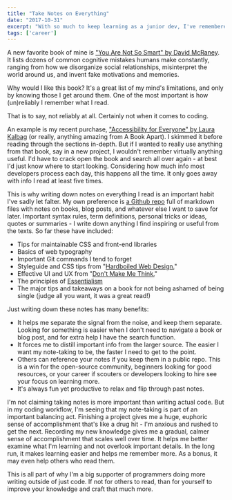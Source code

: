 ```yaml
---
title: "Take Notes on Everything"
date: "2017-10-31"
excerpt: "With so much to keep learning as a junior dev, I've remembered not to trust my brain to hold onto all the new info."
tags: ['career']
---
```


A new favorite book of mine is ["You Are Not So Smart" by David McRaney](https://www.amazon.com/You-Are-Not-So-Smart/dp/1592407366). It lists dozens of common cognitive mistakes humans make constantly, ranging from how we disorganize social relationships, misinterpret the world around us, and invent fake motivations and memories.

Why would I like this book? It's a great list of my mind's limitations, and only by knowing those I get around them. One of the most important is how (un)reliably I remember what I read.

That is to say, not reliably at all. Certainly not when it comes to coding.

An example is my recent purchase, ["Accessibility for Everyone" by Laura Kalbag](https://abookapart.com/products/accessibility-for-everyone) (or really, anything amazing from A Book Apart). I skimmed it before reading through the sections in-depth. But if I wanted to really use anything from that book, say in a new project, I wouldn't remember virtually anything useful. I'd have to crack open the book and search all over again - at best I'd just know where to start looking. Considering how much info most developers process each day, this happens all the time. It only goes away with info I read at least five times.

This is why writing down notes on everything I read is an important habit I've sadly let falter. My own preference is [a Github repo](https://github.com/maxx1128/Webdev-Study-Notes) full of markdown files with notes on books, blog posts, and whatever else I want to save for later. Important syntax rules, term definitions, personal tricks or ideas, quotes or summaries - I write down anything I find inspiring or useful from the texts. So far these have included:

* Tips for maintainable CSS and front-end libraries
* Basics of web typography
* Important Git commands I tend to forget
* Styleguide and CSS tips from "[Hardboiled Web Design.](https://stuffandnonsense.co.uk/buy/hardboiledwebdesign)"
* Effective UI and UX from "[Don't Make Me Think.](https://www.amazon.com/Dont-Make-Think-Revisited-Usability/dp/0321965515)"
* The principles of [Essentialism](https://www.amazon.com/Essentialism-Disciplined-Pursuit-Greg-McKeown/dp/0804137382/ref=sr_1_1?s=books&ie=UTF8&qid=1509464782&sr=1-1&keywords=essentialism)
* The major tips and takeaways on a book for not being ashamed of being single (judge all you want, it was a great read!)

Just writing down these notes has many benefits:

* It helps me separate the signal from the noise, and keep them separate. Looking for something is easier when I don't need to navigate a book or blog post, and for extra help I have the search function.
* It forces me to distill important info from the larger source. The easier I want my note-taking to be, the faster I need to get to the point.
* Others can reference your notes if you keep them in a public repo. This is a win for the open-source community, beginners looking for good resources, or your career if scouters or developers looking to hire see your focus on learning more.
* It's always fun yet productive to relax and flip through past notes.

I'm not claiming taking notes is more important than writing actual code. But in my coding workflow, I'm seeing that my note-taking is part of an important balancing act. Finishing a project gives me a huge, euphoric sense of accomplishment that's like a drug hit - I'm anxious and rushed to get the next. Recording my new knowledge gives me a gradual, calmer sense of accomplishment that scales well over time. It helps me better examine what I'm learning and not overlook important details. In the long run, it makes learning easier and helps me remember more. As a bonus, it may even help others who read them.

This is all part of why I'm a big supporter of programmers doing more writing outside of just code. If not for others to read, than for yourself to improve your knowledge and craft that much more.

